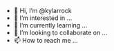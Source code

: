 - 👋 Hi, I’m @kylarrock
- 👀 I’m interested in ...
- 🌱 I’m currently learning ...
- 💞️ I’m looking to collaborate on ...
- 📫 How to reach me ...

<!---
kylarrock/kylarrock is a ✨ special ✨ repository because its `README.md` (this file) appears on your GitHub profile.
You can click the Preview link to take a look at your changes.
--->
